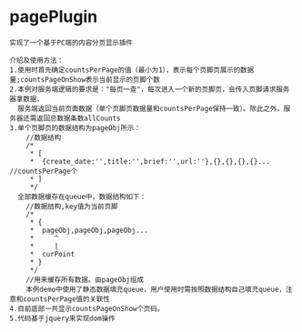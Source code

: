 # pagePlugin
	实现了一个基于PC端的内容分页显示插件
	
	介绍及使用方法：
	1.使用时首先确定countsPerPage的值（最小为1），表示每个页脚页展示的数据量;countsPageOnShow表示当前显示的页脚个数
	2.本例对服务端逻辑的要求是："每页一查"，每次进入一个新的页脚页，会传入页脚请求服务器拿数据，
	  服务端返回当前页面数据（单个页脚页数据量和countsPerPage保持一致）。除此之外，服务器还需返回总数据条数allCounts
	3.单个页脚页的数据结构为pageObj所示：
		//数据结构
		/*
		 * [
		 * 	{create_date:'',title:'',brief:'',url:''},{},{},{},{}... //countsPerPage个
		 * ]
		 */
	  全部数据缓存在queue中，数据结构如下：
	    //数据结构,key值为当前页脚
		/*
		 * {
		 * 	pageObj,pageObj,pageObj...
		 *     ^  
		 *     |
		 *  curPoint
		 * }
		 */
		//用来缓存所有数据。由pageObj组成
		本例demo中使用了静态数据填充queue，用户使用时需按照数据结构自己填充queue，注意和countsPerPage值的关联性
	4.目前底部一共显示countsPageOnShow个页码。
	5.代码基于jquery来实现dom操作